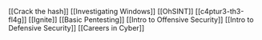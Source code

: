 [[Crack the hash]]
[[Investigating Windows]]
[[OhSINT]]
[[c4ptur3-th3-fl4g]]
[[Ignite]]
[[Basic Pentesting]]
[[Intro to Offensive Security]]
[[Intro to Defensive Security]]
[[Careers in Cyber]]